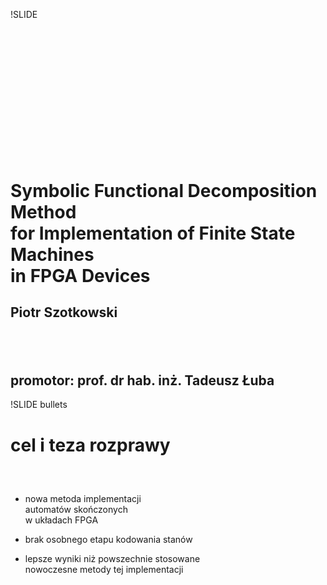 !SLIDE

##  
##  
##  
##  

# Symbolic Functional Decomposition Method<br />for Implementation of Finite State Machines<br />in FPGA Devices

## Piotr Szotkowski

##  

## promotor: prof. dr hab. inż. Tadeusz Łuba



!SLIDE bullets

# cel i teza rozprawy

<div style='height: 2em;'></div>

* nowa metoda implementacji<br />automatów skończonych<br />w układach FPGA

* brak osobnego etapu kodowania stanów

* lepsze wyniki niż powszechnie stosowane<br />nowoczesne metody tej implementacji
